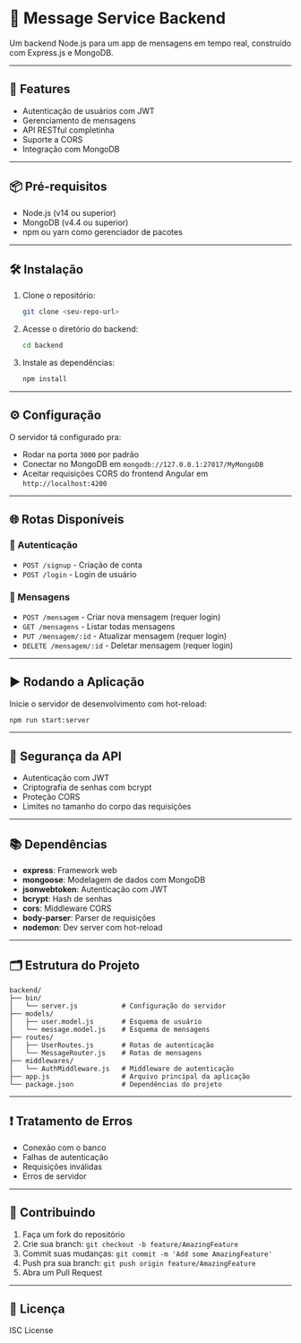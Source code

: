 # 📩 Message Service Backend

Um backend Node.js para um app de mensagens em tempo real, construído com Express.js e MongoDB.

---

## 🚀 Features

- Autenticação de usuários com JWT  
- Gerenciamento de mensagens  
- API RESTful completinha  
- Suporte a CORS  
- Integração com MongoDB  

---

## 📦 Pré-requisitos

- Node.js (v14 ou superior)  
- MongoDB (v4.4 ou superior)  
- npm ou yarn como gerenciador de pacotes  

---

## 🛠️ Instalação

1. Clone o repositório:  
   ```bash
   git clone <seu-repo-url>
   ```
2. Acesse o diretório do backend:  
   ```bash
   cd backend
   ```
3. Instale as dependências:  
   ```bash
   npm install
   ```

---

## ⚙️ Configuração

O servidor tá configurado pra:

- Rodar na porta `3000` por padrão  
- Conectar no MongoDB em `mongodb://127.0.0.1:27017/MyMongoDB`  
- Aceitar requisições CORS do frontend Angular em `http://localhost:4200`  

---

## 🌐 Rotas Disponíveis

### 🔐 Autenticação

- `POST /signup` - Criação de conta  
- `POST /login` - Login de usuário  

### 💬 Mensagens

- `POST /mensagem` - Criar nova mensagem (requer login)  
- `GET /mensagens` - Listar todas mensagens  
- `PUT /mensagem/:id` - Atualizar mensagem (requer login)  
- `DELETE /mensagem/:id` - Deletar mensagem (requer login)  

---

## ▶️ Rodando a Aplicação

Inicie o servidor de desenvolvimento com hot-reload:

```bash
npm run start:server
```

---

## 🔐 Segurança da API

- Autenticação com JWT  
- Criptografia de senhas com bcrypt  
- Proteção CORS  
- Limites no tamanho do corpo das requisições  

---

## 📚 Dependências

- **express**: Framework web  
- **mongoose**: Modelagem de dados com MongoDB  
- **jsonwebtoken**: Autenticação com JWT  
- **bcrypt**: Hash de senhas  
- **cors**: Middleware CORS  
- **body-parser**: Parser de requisições  
- **nodemon**: Dev server com hot-reload  

---

## 🗂️ Estrutura do Projeto

```plaintext
backend/
├── bin/
│   └── server.js           # Configuração do servidor
├── models/
│   ├── user.model.js       # Esquema de usuário
│   └── message.model.js    # Esquema de mensagens
├── routes/
│   ├── UserRoutes.js       # Rotas de autenticação
│   └── MessageRouter.js    # Rotas de mensagens
├── middlewares/
│   └── AuthMiddleware.js   # Middleware de autenticação
├── app.js                  # Arquivo principal da aplicação
└── package.json            # Dependências do projeto
```

---

## ❗ Tratamento de Erros

- Conexão com o banco  
- Falhas de autenticação  
- Requisições inválidas  
- Erros de servidor  

---

## 🤝 Contribuindo

1. Faça um fork do repositório  
2. Crie sua branch: `git checkout -b feature/AmazingFeature`  
3. Commit suas mudanças: `git commit -m 'Add some AmazingFeature'`  
4. Push pra sua branch: `git push origin feature/AmazingFeature`  
5. Abra um Pull Request  

---

## 📝 Licença

ISC License
